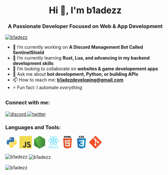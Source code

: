 <h1 align="center">Hi 👋, I'm b1adezz</h1>
<h3 align="center">A Passionate Developer Focused on Web & App Development</h3>

<p align="left">
  <a href="https://github.com/ryo-ma/github-profile-trophy">
    <img src="https://github-profile-trophy.vercel.app/?username=b1adezz" alt="b1adezz" />
  </a>
</p>

- 🔭 I’m currently working on **A Discord Management Bot Called SentinelShield**
- 🌱 I’m currently learning **Rust, Lua, and advancing in my backend development skills**
- 👯 I’m looking to collaborate on **websites & game developement apps**
- 💬 Ask me about **bot development, Python, or building APIs**
- 📫 How to reach me: **b1adezdeveloping@gmail.com**
- ⚡ Fun fact: I automate *everything*

<h3 align="left">Connect with me:</h3>
<p align="left">
  <a href="https://discord.com/users/1281741256518795317" target="_blank">
    <img align="center" src="https://raw.githubusercontent.com/rahuldkjain/github-profile-readme-generator/master/src/images/icons/Social/discord.svg" alt="discord" height="30" width="40" />
  </a>
  <a href="https://twitter.com/b1adez_dev" target="_blank">
    <img align="center" src="https://raw.githubusercontent.com/rahuldkjain/github-profile-readme-generator/master/src/images/icons/Social/twitter.svg" alt="twitter" height="30" width="40" />
  </a>
</p>

<h3 align="left">Languages and Tools:</h3>
<p align="left">
  <img src="https://raw.githubusercontent.com/devicons/devicon/master/icons/python/python-original.svg" alt="python" width="40" height="40"/>
  <img src="https://raw.githubusercontent.com/devicons/devicon/master/icons/javascript/javascript-original.svg" alt="javascript" width="40" height="40"/>
  <img src="https://raw.githubusercontent.com/devicons/devicon/master/icons/nodejs/nodejs-original.svg" alt="nodejs" width="40" height="40"/>
  <img src="https://raw.githubusercontent.com/devicons/devicon/master/icons/react/react-original-wordmark.svg" alt="react" width="40" height="40"/>
  <img src="https://raw.githubusercontent.com/devicons/devicon/master/icons/html5/html5-original-wordmark.svg" alt="html5" width="40" height="40"/>
  <img src="https://raw.githubusercontent.com/devicons/devicon/master/icons/css3/css3-original-wordmark.svg" alt="css3" width="40" height="40"/>
  <img src="https://raw.githubusercontent.com/devicons/devicon/master/icons/git/git-original.svg" alt="git" width="40" height="40"/>

  <p><img align="left" src="https://github-readme-stats.vercel.app/api/top-langs?username=b1adezz&show_icons=true&theme=tokyonight&locale=en&layout=compact" alt="b1adezz" /></p>

<p>&nbsp;<img align="center" src="https://github-readme-stats.vercel.app/api?username=b1adezz&show_icons=true&theme=tokyonight&locale=en" alt="b1adezz" /></p>

<p><img align="center" src="https://github-readme-streak-stats.herokuapp.com/?user=b1adezz&theme=dark" alt="b1adezz" /></p>
</p>
